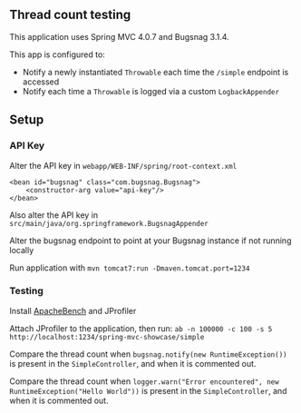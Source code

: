 ## Thread count testing

This application uses Spring MVC 4.0.7 and Bugsnag 3.1.4.

This app is configured to:

- Notify a newly instantiated `Throwable` each time the `/simple` endpoint is accessed
- Notify each time a `Throwable` is logged via a custom `LogbackAppender` 


## Setup

### API Key

Alter the API key in `webapp/WEB-INF/spring/root-context.xml`

```
<bean id="bugsnag" class="com.bugsnag.Bugsnag">
	<constructor-arg value="api-key"/>
</bean>
```

Also alter the API key in `src/main/java/org.springframework.BugsnagAppender`

Alter the bugsnag endpoint to point at your Bugsnag instance if not running locally

Run application with `mvn tomcat7:run -Dmaven.tomcat.port=1234`

### Testing

Install [ApacheBench](https://httpd.apache.org/docs/2.4/programs/ab.html) and JProfiler

Attach JProfiler to the application, then run: `ab -n 100000 -c 100 -s 5 http://localhost:1234/spring-mvc-showcase/simple`

Compare the thread count when `bugsnag.notify(new RuntimeException())` is present in the `SimpleController`, and when it is commented out.

Compare the thread count when `logger.warn("Error encountered", new RuntimeException("Hello World"))` is present in the `SimpleController`, and when it is commented out. 
